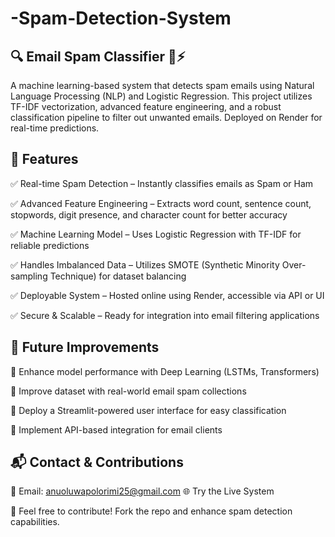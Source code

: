 # -Spam-Detection-System
## 🔍 Email Spam Classifier 📧⚡ 
A machine learning-based system that detects spam emails using Natural Language Processing (NLP) and Logistic Regression. This project utilizes TF-IDF vectorization, advanced feature engineering, and a robust classification pipeline to filter out unwanted emails. Deployed on Render for real-time predictions.

## 🚀 Features

✅ Real-time Spam Detection – Instantly classifies emails as Spam or Ham

✅ Advanced Feature Engineering – Extracts word count, sentence count, stopwords, digit presence, and character count for better accuracy

✅ Machine Learning Model – Uses Logistic Regression with TF-IDF for reliable predictions

✅ Handles Imbalanced Data – Utilizes SMOTE (Synthetic Minority Over-sampling Technique) for dataset balancing

✅ Deployable System – Hosted online using Render, accessible via API or UI

✅ Secure & Scalable – Ready for integration into email filtering applications

## 🔮 Future Improvements

🔹 Enhance model performance with Deep Learning (LSTMs, Transformers)

🔹 Improve dataset with real-world email spam collections

🔹 Deploy a Streamlit-powered user interface for easy classification

🔹 Implement API-based integration for email clients

## 📬 Contact & Contributions
📩 Email: anuoluwapolorimi25@gmail.com
🌐 Try the Live System

🚀 Feel free to contribute! Fork the repo and enhance spam detection capabilities.
